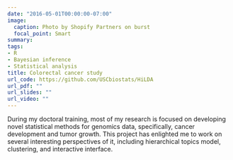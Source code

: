 ```yaml
---
date: "2016-05-01T00:00:00-07:00"
image:
  caption: Photo by Shopify Partners on burst
  focal_point: Smart
summary: 
tags:
- R
- Bayesian inference
- Statistical analysis
title: Colorectal cancer study
url_code: https://github.com/USCbiostats/HiLDA
url_pdf: ""
url_slides: ""
url_video: ""
---
```


During my doctoral training, most of my research is focused on developing novel statistical methods for genomics data, specifically, cancer development and tumor growth. This project has enlighted me to work on several interesting perspectives of it, including hierarchical topics model, clustering, and interactive interface. 